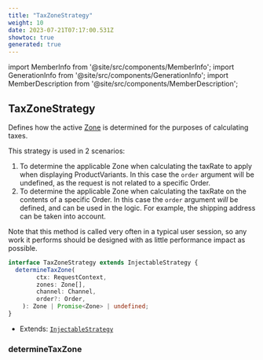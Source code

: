 ```yaml
---
title: "TaxZoneStrategy"
weight: 10
date: 2023-07-21T07:17:00.531Z
showtoc: true
generated: true
---
```

<!-- This file was generated from the Vendure source. Do not modify. Instead, re-run the "docs:build" script -->
import MemberInfo from '@site/src/components/MemberInfo';
import GenerationInfo from '@site/src/components/GenerationInfo';
import MemberDescription from '@site/src/components/MemberDescription';


## TaxZoneStrategy

<GenerationInfo sourceFile="packages/core/src/config/tax/tax-zone-strategy.ts" sourceLine="21" packageName="@vendure/core" />

Defines how the active <a href='/docs/reference/typescript-api/entities/zone#zone'>Zone</a> is determined for the purposes of calculating taxes.

This strategy is used in 2 scenarios:

1. To determine the applicable Zone when calculating the taxRate to apply when displaying ProductVariants. In this case the
`order` argument will be undefined, as the request is not related to a specific Order.
2. To determine the applicable Zone when calculating the taxRate on the contents of a specific Order. In this case the
`order` argument _will_ be defined, and can be used in the logic. For example, the shipping address can be taken into account.

Note that this method is called very often in a typical user session, so any work it performs should be designed with as little
performance impact as possible.

```ts title="Signature"
interface TaxZoneStrategy extends InjectableStrategy {
  determineTaxZone(
        ctx: RequestContext,
        zones: Zone[],
        channel: Channel,
        order?: Order,
    ): Zone | Promise<Zone> | undefined;
}
```
* Extends: <code><a href='/docs/reference/typescript-api/common/injectable-strategy#injectablestrategy'>InjectableStrategy</a></code>



<div className="members-wrapper">

### determineTaxZone

<MemberInfo kind="method" type="(ctx: <a href='/docs/reference/typescript-api/request/request-context#requestcontext'>RequestContext</a>, zones: <a href='/docs/reference/typescript-api/entities/zone#zone'>Zone</a>[], channel: <a href='/docs/reference/typescript-api/entities/channel#channel'>Channel</a>, order?: <a href='/docs/reference/typescript-api/entities/order#order'>Order</a>) => <a href='/docs/reference/typescript-api/entities/zone#zone'>Zone</a> | Promise&#60;<a href='/docs/reference/typescript-api/entities/zone#zone'>Zone</a>&#62; | undefined"   />




</div>
